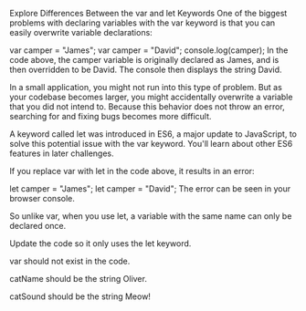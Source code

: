 Explore Differences Between the var and let Keywords
One of the biggest problems with declaring variables with the var keyword is that you can easily overwrite
 variable declarations:

var camper = "James";
var camper = "David";
console.log(camper);
In the code above, the camper variable is originally declared as James, and is then overridden to be David.
The console then displays the string David.

In a small application, you might not run into this type of problem. But as your codebase becomes larger, you might accidentally overwrite a variable that you did not intend to. Because this behavior does not throw an error, searching for and fixing bugs becomes more difficult.

A keyword called let was introduced in ES6, a major update to JavaScript, to solve this potential issue with the var keyword. You'll learn about other ES6 features in later challenges.

If you replace var with let in the code above, it results in an error:

let camper = "James";
let camper = "David";
The error can be seen in your browser console.

So unlike var, when you use let, a variable with the same name can only be declared once.

Update the code so it only uses the let keyword.

var should not exist in the code.

catName should be the string Oliver.

catSound should be the string Meow!